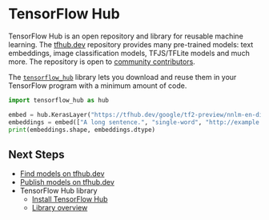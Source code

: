 <!--* freshness: { owner: 'kempy' } *-->

# TensorFlow Hub

TensorFlow Hub is an open repository and library for reusable machine learning.
The [tfhub.dev](https://tfhub.dev) repository provides many pre-trained models:
text embeddings, image classification models, TFJS/TFLite models and much more.
The repository is open to
[community contributors](https://tfhub.dev/s?subtype=publisher).

The [`tensorflow_hub`](https://github.com/tensorflow/hub) library lets you
download and reuse them in your TensorFlow program with a minimum amount of
code.

```python
import tensorflow_hub as hub

embed = hub.KerasLayer("https://tfhub.dev/google/tf2-preview/nnlm-en-dim128/1")
embeddings = embed(["A long sentence.", "single-word", "http://example.com"])
print(embeddings.shape, embeddings.dtype)
```

## Next Steps

-   [Find models on tfhub.dev](https://tfhub.dev)
-   [Publish models on tfhub.dev](publish.md)
-   TensorFlow Hub library
    -   [Install TensorFlow Hub](installation.md)
    -   [Library overview](lib_overview.md)
